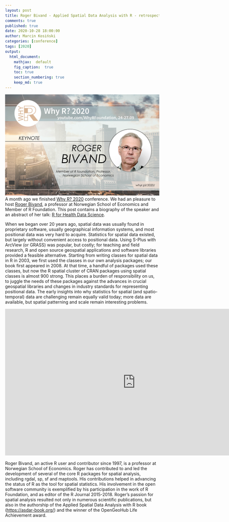 ```yaml
---
layout: post
title: Roger Bivand - Applied Spatial Data Analysis with R - retrospect and prospect
comments: true
published: true
date: 2020-10-28 18:00:00
author: Marcin Kosiński
categories: [conference]
tags: [2020]
output:
  html_document:
    mathjax:  default
    fig_caption:  true
    toc: true
    section_numbering: true
    keep_md: true
---
```


<img src="/images/fulls/whyr2020/keynotes/bivand.jpg" class="fit image"> A month ago we finished [Why R? 2020](2020.whyr.pl) conference. We had an pleasure to host [Roger Bivand](https://twitter.com/RogerBivand),  a professor at Norwegian School of Economics and Member of R Foundation. This post contains a biography of the speaker and an abstract of her talk: [R for Health Data Science](https://youtu.be/OH_lt8qlSJw).


When we began over 20 years ago, spatial data was usually found in proprietary software, usually geographical information systems, and most positional data was very hard to acquire. Statistics for spatial data existed, but largely without convenient access to positional data. Using S-Plus with ArcView (or GRASS) was popular, but costly; for teaching and field research, R and open source geospatial applications and software libraries provided a feasible alternative. Starting from writing classes for spatial data in R in 2003, we first used the classes in our own
analysis packages; our book first appeared in 2008. At that time, a handful of packages used these classes, but now the R spatial cluster of CRAN packages using spatial classes is almost 900 strong. This places a burden of responsibility on us, to juggle the needs of these packages against the advances in crucial geospatial libraries and changes in industry standards for representing positional data. The early insights into why statistics for spatial (and spatio-temporal) data are challenging remain equally valid today; more data are available, but spatial patterning and scale remain interesting problems.


<iframe width="850" height="480" src="https://www.youtube.com/embed/mEAyQ8bv1zU" frameborder="0" allow="accelerometer; autoplay; clipboard-write; encrypted-media; gyroscope; picture-in-picture" allowfullscreen></iframe>

Roger Bivand, an active R user and contributor since 1997, is a professor at Norwegian School of Economics. Roger has contributed to and led the development of several of the core R packages for spatial analysis, including rgdal, sp, sf and maptools. His contributions helped in advancing the status of R as the tool for spatial statistics. His involvement in the open software community is exemplified by his participation in the work of R Foundation, and as editor of the R Journal 2015-2018. Roger’s passion for spatial analysis resulted not only in numerous scientific publications, but also in the authorship of the Applied Spatial Data Analysis with R book (https://asdar-book.org/) and the winner of the OpenGeoHub Life Achievement award.
